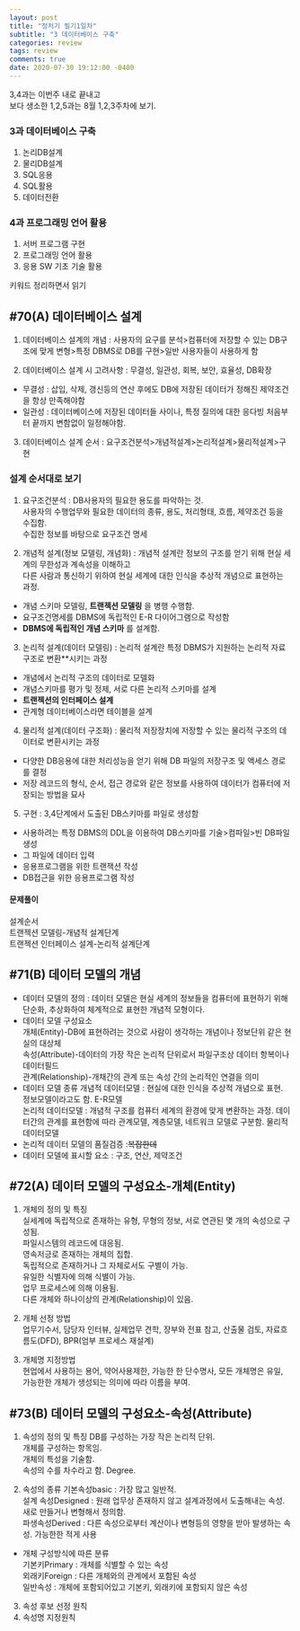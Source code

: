 ```yaml
---
layout: post
title: "정처기 필기1일차"
subtitle: "3 데이터베이스 구축"
categories: review
tags: review
comments: true
date: 2020-07-30 19:12:00 -0400
---
```


3,4과는 이번주 내로 끝내고  
보다 생소한 1,2,5과는 8월 1,2,3주차에 보기.

### 3과 데이터베이스 구축  

1. 논리DB설계  
2. 물리DB설계  
3. SQL응용  
4. SQL활용  
5. 데이터전환  

### 4과 프로그래밍 언어 활용  

1. 서버 프로그램 구현  
2. 프로그래밍 언어 활용  
3. 응용 SW 기초 기술 활용  

키워드 정리하면서 읽기

## #70(A) 데이터베이스 설계  

1. 데이터베이스 설계의 개념 : 사용자의 요구를 분석>컴퓨터에 저장할 수 있는 DB구조에 맞게 변형>특정 DBMS로 DB를 구현>일반 사용자들이 사용하게 함  

2. 데이터베이스 설계 시 고려사항 : 무결성, 일관성, 회복, 보안, 효율성, DB확장  
- 무결성 : 삽입, 삭제, 갱신등의 연산 후에도 DB에 저장된 데이터가 정해진 제약조건을 항상 만족해야함  
- 일관성 : 데이터베이스에 저장된 데이터들 사이나, 특정 질의에 대한 응다빙 처음부터 끝까지 변함없이 일정해야함.

3. 데이터베이스 설계 순서 : 요구조건분석>개념적설계>논리적설계>물리적설계>구현  


### 설계 순서대로 보기
1. 요구조건분석 : DB사용자의 필요한 용도를 파악하는 것.  
사용자의 수행업무와 필요한 데이터의 종류, 용도, 처리형태, 흐름, 제약조건 등을 수집함.  
수집한 정보를 바탕으로 요구조건 명세  

2. 개념적 설계(정보 모델링, 개념화) : 개념적 설계란 정보의 구조를 얻기 위해 현실 세계의 무한성과 계속성을 이해하고   
다른 사람과 통신하기 위하여 현실 세계에 대한 인식을 추상적 개념으로 표현하는 과정.  
- 개념 스키마 모델링, __트랜젝션 모델링__ 을 병행 수행함.  
- 요구조건명세를 DBMS에 독립적인 E-R 다이어그램으로 작성함  
- __DBMS에 독립적인 개념 스키마__ 를 설계함.  

3. 논리적 설계(데이터 모델링) : 논리적 설계란 특정 DBMS가 지원하는 논리적 자료구조로 변환**시키는 과정  
- 개념에서 논리적 구조의 데이터로 모델화  
- 개념스키마를 평가 및 정제, 서로 다른 논리적 스키마를 설계  
- __트랜젝션의 인터페이스 설계__  
- 관계형 데이터베이스라면 테이블을 설계  

4. 물리적 설계(데이터 구조화) : 물리적 저장장치에 저장할 수 있는 물리적 구조의 데이터로 변환시키는 과정  
- 다양한 DB응용에 대한 처리성능을 얻기 위해 DB 파일의 저장구조 및 액세스 경로를 결정  
- 저장 레코드의 형식, 순서, 접근 경로와 같은 정보를 사용하여 데이터가 컴퓨터에 저장되는 방법을 묘사  

5. 구현 : 3,4단계에서 도출된 DB스키마를 파일로 생성함
- 사용하려는 특정 DBMS의 DDL을 이용하여 DB스키마를 기술>컴파일>빈 DB파일 생성
- 그 파일에 데이터 입력
- 응용프로그램을 위한 트랜잭션 작성
- DB접근을 위한 응용프로그램 작성

#### 문제풀이
설계순서  
트랜젝션 모델링-개념적 설계단계  
트랜젝션 인터페이스 설계-논리적 설계단계  


## #71(B) 데이터 모델의 개념
- 데이터 모델의 정의 : 데이터 모델은 현실 세계의 정보들을 컴퓨터에 표현하기 위해 단순화, 추상화하여 체계적으로 표현한 개념적 모형이다.  
- 데이터 모델 구성요소  
개체(Entity)-DB에 표현하려는 것으로 사람이 생각하는 개념이나 정보단위 같은 현실의 대상체  
속성(Attribute)-데이터의 가장 작은 논리적 단위로서 파일구조상 데이터 항복이나 데이터필드  
관계(Relationship)-개채간의 관계 또는 속성 간의 논리적인 연결을 의미
- 데이터 모델 종류
개념적 데이터모델 : 현실에 대한 인식을 추상적 개념으로 표현. 정보모델이라고도 함. E-R모델  
논리적 데이터모델 : 개념적 구조를 컴퓨터 세계의 환경에 맞게 변환하는 과정. 데이터간의 관계를 표현함에 따라 관계모델, 계층모델, 네트워크 모델로 구분함.
물리적 데이터모델
- 논리적 데이터 모델의 품질검증 :~~복잡한데~~
- 데이터 모델에 표시할 요소 : 구조, 연산, 제약조건

## #72(A) 데이터 모델의 구성요소-개체(Entity)
1. 개체의 정의 및 특징  
실세계에 독립적으로 존재하는 유형, 무형의 정보, 서로 연관된 몇 개의 속성으로 구성됨.  
파일시스템의 레코드에 대응됨.  
영속저긍로 존재하는 개체의 집합.  
독립적으로 존재하거나 그 자체로서도 구별이 가능.  
유일한 식별자에 의해 식별이 가능.  
업무 프로세스에 의해 이용됨.  
다른 개체와 하나이상의 관계(Relationship)이 있음.

2. 개체 선정 방법  
업무기수서, 담당자 인터뷰, 실제업무 견학, 장부와 전표 참고, 산출물 검토, 자료흐름도(DFD), BPR(엄부 프로세스 재설계) 

3. 개체명 지정방법  
현업에서 사용하는 용어, 약어사용제한, 가능한 한 단수명사, 모든 개체명은 유일, 가능한한 개체가 생성되는 의미에 따라 이름을 부여.

## #73(B) 데이터 모델의 구성요소-속성(Attribute)
1. 속성의 정의 및 특징
DB를 구성하는 가장 작은 논리적 단위.  
개체를 구성하는 항목임.  
개체의 특성을 기술함.  
속성의 수를 차수라고 함. Degree.  

2. 속성의 종류
기본속성basic : 가장 많고 일반적.  
설계 속성Designed : 원래 업무상 존재하지 않고 설계과정에서 도출해내는 속성. 새로 만들거나 변형해서 정의함.  
파생속성Derived  : 다른 속성으로부터 계산이나 변형등의 영향을 받아 발생하는 속성. 가능한한 적게 사용  

- 개체 구성방식에 따른 분류  
기본키Primary : 개체를 식별할 수 있는 속성  
외래키Foreign : 다른 개체와의 관계에서 포함된 속성  
일반속성 : 개체에 포함되어있고 기본키, 외래키에 포함되지 않은 속성  

3. 속성 후보 선정 원칙  
4. 속성명 지정원칙  


